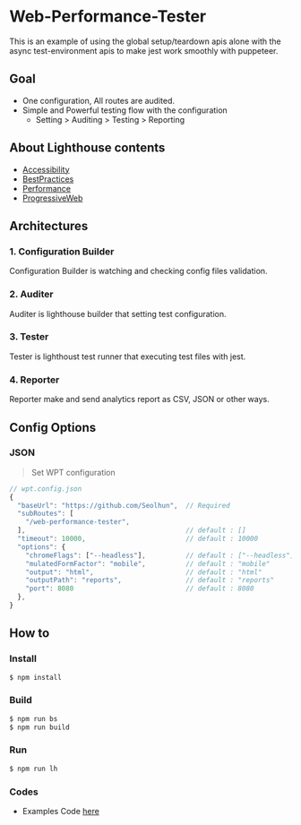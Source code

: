# Web-Performance-Tester

This is an example of using the global setup/teardown apis alone with the async test-environment apis to make jest work smoothly with puppeteer.

## Goal

- One configuration, All routes are audited.
- Simple and Powerful testing flow with the configuration
  - Setting > Auditing > Testing > Reporting

## About Lighthouse contents

- [Accessibility](https://github.com/Seolhun/web-performance-tester/blob/master/.content/Accessibility.md)
- [BestPractices](https://github.com/Seolhun/web-performance-tester/blob/master/.content/BestPractices.md)
- [Performance](https://github.com/Seolhun/web-performance-tester/blob/master/.content/Performance.md)
- [ProgressiveWeb](https://github.com/Seolhun/web-performance-tester/blob/master/.content/ProgressiveWeb.md)

## Architectures

### 1. Configuration Builder

Configuration Builder is watching and checking config files validation.

### 2. Auditer

Auditer is lighthouse builder that setting test configuration.

### 3. Tester

Tester is lighthoust test runner that executing test files with jest.

### 4. Reporter

Reporter make and send analytics report as CSV, JSON or other ways.

## Config Options

### JSON

> Set WPT configuration

```js
// wpt.config.json
{
  "baseUrl": "https://github.com/Seolhun",  // Required
  "subRoutes": [
    "/web-performance-tester",
  ],                                        // default : []
  "timeout": 10000,                         // default : 10000
  "options": {
    "chromeFlags": ["--headless"],          // default : ["--headless"]  - ["--show-paint-rects", "--headless", "--disable-gpu"]
    "mulatedFormFactor": "mobile",          // default : "mobile"       - desktop, mobile
    "output": "html",                       // default : "html"         - json, html, csv
    "outputPath": "reports",                // default : "reports"
    "port": 8080                            // default : 8080
  },
}
```

## How to

### Install

```bash
$ npm install
```

### Build

```bash
$ npm run bs
$ npm run build
```

### Run

```bash
$ npm run lh
```

### Codes

- Examples Code [here](https://github.com/Seolhun/web-performance-tester/tree/master/examples)
